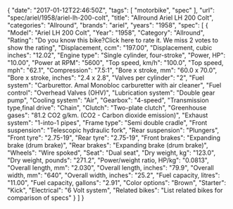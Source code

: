 {
    "date": "2017-01-12T22:46:50Z",
    "tags": [
        "motorbike",
        "spec"
    ],
    "url": "spec\/ariel\/1958\/ariel-lh-200-colt",
    "title": "Allround Ariel LH 200 Colt",
    "categories": "Allround",
    "brands": "ariel",
    "years": "1958",
    "spec": [
        {
            "Model": "Ariel LH 200 Colt",
            "Year": "1958",
            "Category": "Allround",
            "Rating": "Do you know this bike?Click here to rate it. We miss 2 votes to show the rating",
            "Displacement, ccm": "197.00",
            "Displacement, cubic inches": "12.02",
            "Engine type": "Single cylinder, four-stroke",
            "Power, HP": "10.00",
            "Power at RPM": "5600",
            "Top speed, km\/h": "100.0",
            "Top speed, mph": "62.1",
            "Compression": "7.5:1",
            "Bore x stroke, mm": "60.0 x 70.0",
            "Bore x stroke, inches": "2.4 x 2.8",
            "Valves per cylinder": "2",
            "Fuel system": "Carburettor. Amal Monobloc carburetter with air cleaner",
            "Fuel control": "Overhead Valves (OHV)",
            "Lubrication system": "Double gear pump",
            "Cooling system": "Air",
            "Gearbox": "4-speed",
            "Transmission type,final drive": "Chain",
            "Clutch": "Two-plate clutch",
            "Greenhouse gases": "81.2 CO2 g\/km. (CO2 - Carbon dioxide emission)",
            "Exhaust system": "1-into-1 pipes",
            "Frame type": "Semi double cradle",
            "Front suspension": "Telescopic hydraulic fork",
            "Rear suspension": "Plungers",
            "Front tyre": "2.75-19",
            "Rear tyre": "2.75-19",
            "Front brakes": "Expanding brake (drum brake)",
            "Rear brakes": "Expanding brake (drum brake)",
            "Wheels": "Wire spoked",
            "Seat": "Dual seat",
            "Dry weight, kg": "123.0",
            "Dry weight, pounds": "271.2",
            "Power\/weight ratio, HP\/kg": "0.0813",
            "Overall length, mm": "2.030",
            "Overall length, inches": "79.9",
            "Overall width, mm": "640",
            "Overall width, inches": "25.2",
            "Fuel capacity, litres": "11.00",
            "Fuel capacity, gallons": "2.91",
            "Color options": "Brown",
            "Starter": "Kick",
            "Electrical": "6 Volt system",
            "Related bikes": "List related bikes for comparison of specs"
        }
    ]
}